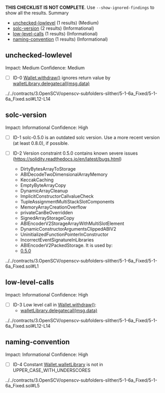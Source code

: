 **THIS CHECKLIST IS NOT COMPLETE**. Use `--show-ignored-findings` to show all the results.
Summary
 - [unchecked-lowlevel](#unchecked-lowlevel) (1 results) (Medium)
 - [solc-version](#solc-version) (2 results) (Informational)
 - [low-level-calls](#low-level-calls) (1 results) (Informational)
 - [naming-convention](#naming-convention) (1 results) (Informational)
## unchecked-lowlevel
Impact: Medium
Confidence: Medium
 - [ ] ID-0
[Wallet.withdraw()](../../contracts/3.OpenSCV/openscv-subfolders-slither/5-1-6a_Fixed/5-1-6a_Fixed.sol#L12-L14) ignores return value by [walletLibrary.delegatecall(msg.data)](../../contracts/3.OpenSCV/openscv-subfolders-slither/5-1-6a_Fixed/5-1-6a_Fixed.sol#L13)

../../contracts/3.OpenSCV/openscv-subfolders-slither/5-1-6a_Fixed/5-1-6a_Fixed.sol#L12-L14


## solc-version
Impact: Informational
Confidence: High
 - [ ] ID-1
solc-0.5.0 is an outdated solc version. Use a more recent version (at least 0.8.0), if possible.

 - [ ] ID-2
Version constraint 0.5.0 contains known severe issues (https://solidity.readthedocs.io/en/latest/bugs.html)
	- DirtyBytesArrayToStorage
	- ABIDecodeTwoDimensionalArrayMemory
	- KeccakCaching
	- EmptyByteArrayCopy
	- DynamicArrayCleanup
	- ImplicitConstructorCallvalueCheck
	- TupleAssignmentMultiStackSlotComponents
	- MemoryArrayCreationOverflow
	- privateCanBeOverridden
	- SignedArrayStorageCopy
	- ABIEncoderV2StorageArrayWithMultiSlotElement
	- DynamicConstructorArgumentsClippedABIV2
	- UninitializedFunctionPointerInConstructor
	- IncorrectEventSignatureInLibraries
	- ABIEncoderV2PackedStorage.
It is used by:
	- [0.5.0](../../contracts/3.OpenSCV/openscv-subfolders-slither/5-1-6a_Fixed/5-1-6a_Fixed.sol#L1)

../../contracts/3.OpenSCV/openscv-subfolders-slither/5-1-6a_Fixed/5-1-6a_Fixed.sol#L1


## low-level-calls
Impact: Informational
Confidence: High
 - [ ] ID-3
Low level call in [Wallet.withdraw()](../../contracts/3.OpenSCV/openscv-subfolders-slither/5-1-6a_Fixed/5-1-6a_Fixed.sol#L12-L14):
	- [walletLibrary.delegatecall(msg.data)](../../contracts/3.OpenSCV/openscv-subfolders-slither/5-1-6a_Fixed/5-1-6a_Fixed.sol#L13)

../../contracts/3.OpenSCV/openscv-subfolders-slither/5-1-6a_Fixed/5-1-6a_Fixed.sol#L12-L14


## naming-convention
Impact: Informational
Confidence: High
 - [ ] ID-4
Constant [Wallet.walletLibrary](../../contracts/3.OpenSCV/openscv-subfolders-slither/5-1-6a_Fixed/5-1-6a_Fixed.sol#L5) is not in UPPER_CASE_WITH_UNDERSCORES

../../contracts/3.OpenSCV/openscv-subfolders-slither/5-1-6a_Fixed/5-1-6a_Fixed.sol#L5


